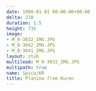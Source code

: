 ```yaml
---
date: 1900-01-01 00:00:00+00:00
delta: 210
duration: 1.5
height: 735
image:
- M_0-3032_IMG.JPG
- M_0-3042_IMG.JPG
- M_0-3041_IMG.JPG
layout: stub
multilead: M_0-3032_IMG.JPG
multipath: true
name: Spica/KR
title: Planina from Kuren
---
```

